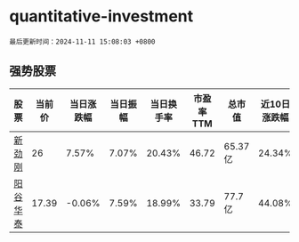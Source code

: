 # quantitative-investment

`最后更新时间：2024-11-11 15:08:03 +0800`

## 强势股票

|股票|当前价|当日涨跌幅|当日振幅|当日换手率|市盈率TTM|总市值|近10日涨跌幅|
|----|----|----|----|----|----|----|----|
|[新劲刚](https://xueqiu.com/S/SZ300629)|26|7.57%|7.07%|20.43%|46.72|65.37亿|24.34%|
|[阳谷华泰](https://xueqiu.com/S/SZ300121)|17.39|-0.06%|7.59%|18.99%|33.79|77.7亿|44.08%|
